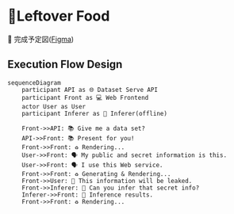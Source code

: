 # 🐛Leftover Food

🥇 完成予定図([Figma](https://www.figma.com/file/m9iscoo0Cu5jttis27hZ3f/%E5%80%8B%E4%BA%BA%E6%83%85%E5%A0%B1%E3%81%8C%E3%81%A9%E3%82%8C%E3%81%A0%E3%81%91%E6%BC%8F%E6%B4%A9%E3%81%99%E3%82%8B%E3%81%8B%E3%83%81%E3%82%A7%E3%83%83%E3%82%AF%E3%81%99%E3%82%8B%E3%83%84%E3%83%BC%E3%83%AB?node-id=0%3A1))

## Execution Flow Design

```mermaid
sequenceDiagram
    participant API as 🌐 Dataset Serve API
    participant Front as 💻 Web Frontend
    actor User as User
    participant Inferer as 🤖 Inferer(offline)

    Front->>API: 📚 Give me a data set?
    API->>Front: 📚 Present for you!
    Front->>Front: ♻️ Rendering...
    User->>Front: 🗣 My public and secret information is this.
    User->>Front: 🗣 I use this Web service.
    Front->>Front: ♻️ Generating & Rendering...
    Front->>User: 🥳 This information will be leaked.
    Front->>Inferer: 👶 Can you infer that secret info?
    Inferer->>Front: 👶 Inference results.
    Front->>Front: ♻️ Rendering...
```
